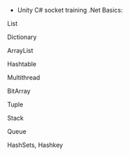  - Unity C# socket training
.Net Basics:

List

Dictionary

ArrayList

Hashtable

Multithread

BitArray

Tuple

Stack

Queue

HashSets, Hashkey

